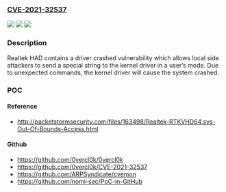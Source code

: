 ### [CVE-2021-32537](https://cve.mitre.org/cgi-bin/cvename.cgi?name=CVE-2021-32537)
![](https://img.shields.io/static/v1?label=Product&message=HDA%20driver&color=blue)
![](https://img.shields.io/static/v1?label=Version&message=8155%3C%3D%209150%20&color=brighgreen)
![](https://img.shields.io/static/v1?label=Vulnerability&message=None&color=brighgreen)

### Description

Realtek HAD contains a driver crashed vulnerability which allows local side attackers to send a special string to the kernel driver in a user’s mode. Due to unexpected commands, the kernel driver will cause the system crashed.

### POC

#### Reference
- http://packetstormsecurity.com/files/163498/Realtek-RTKVHD64.sys-Out-Of-Bounds-Access.html

#### Github
- https://github.com/0vercl0k/0vercl0k
- https://github.com/0vercl0k/CVE-2021-32537
- https://github.com/ARPSyndicate/cvemon
- https://github.com/nomi-sec/PoC-in-GitHub

